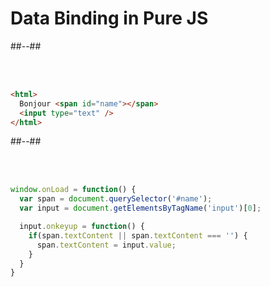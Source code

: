 <!-- .slide: class="two-column-layout" -->
# Data Binding in Pure JS

##--##
<!-- .slide: class="sfeir-basic-slide with-code inconsolata"-->
<br/><br/>

```html
<html>
  Bonjour <span id="name"></span>
  <input type="text" />
</html>
```
<!-- .element: class="medium-code"-->

##--##
<!-- .slide: class="sfeir-basic-slide with-code inconsolata"-->
<br/><br/>

```javascript
window.onLoad = function() {
  var span = document.querySelector('#name');
  var input = document.getElementsByTagName('input')[0];

  input.onkeyup = function() {
    if(span.textContent || span.textContent === '') {
      span.textContent = input.value;
    }
  }
}
```
<!-- .element: class="medium-code"-->



